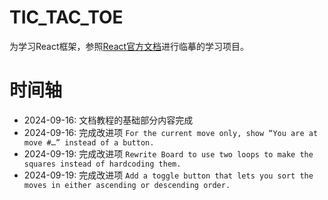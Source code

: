 # TIC_TAC_TOE

为学习React框架，参照[React官方文档](https://react.dev/learn/tutorial-tic-tac-toe)进行临摹的学习项目。

# 时间轴

- 2024-09-16: 文档教程的基础部分内容完成
- 2024-09-16: 完成改进项 `For the current move only, show “You are at move #…” instead of a button.`
- 2024-09-19: 完成改进项 `Rewrite Board to use two loops to make the squares instead of hardcoding them.`
- 2024-09-19: 完成改进项 `Add a toggle button that lets you sort the moves in either ascending or descending order.`

